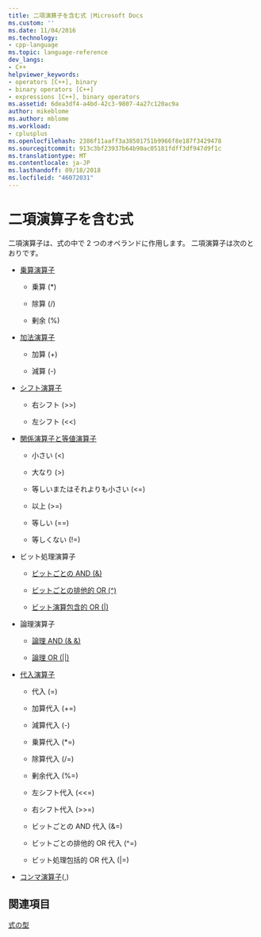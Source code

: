 ```yaml
---
title: 二項演算子を含む式 |Microsoft Docs
ms.custom: ''
ms.date: 11/04/2016
ms.technology:
- cpp-language
ms.topic: language-reference
dev_langs:
- C++
helpviewer_keywords:
- operators [C++], binary
- binary operators [C++]
- expressions [C++], binary operators
ms.assetid: 6dea3df4-a4bd-42c3-9807-4a27c120ac9a
author: mikeblome
ms.author: mblome
ms.workload:
- cplusplus
ms.openlocfilehash: 2386f11aaff3a38501751b9966f8e187f3429478
ms.sourcegitcommit: 913c3bf23937b64b90ac05181fdff3df947d9f1c
ms.translationtype: MT
ms.contentlocale: ja-JP
ms.lasthandoff: 09/18/2018
ms.locfileid: "46072031"
---
```

# <a name="expressions-with-binary-operators"></a>二項演算子を含む式

二項演算子は、式の中で 2 つのオペランドに作用します。 二項演算子は次のとおりです。

- [乗算演算子](../cpp/multiplicative-operators-and-the-modulus-operator.md)

   - 乗算 (*)

   - 除算 (/)

   - 剰余 (%)

- [加法演算子](../cpp/additive-operators-plus-and.md)

   - 加算 (+)

   - 減算 (-)

- [シフト演算子](../cpp/left-shift-and-right-shift-operators-input-and-output.md)

   - 右シフト (>>)

   - 左シフト (<<)

- [関係演算子と等値演算子](../cpp/relational-operators-equal-and-equal.md)

   - 小さい (\<)

   - 大なり (>)

   - 等しいまたはそれよりも小さい (\<=)

   - 以上 (>=)

   - 等しい (==)

   - 等しくない (!=)

- ビット処理演算子

   - [ビットごとの AND (&)](../cpp/bitwise-and-operator-amp.md)

   - [ビットごとの排他的 OR (^)](../cpp/bitwise-exclusive-or-operator-hat.md)

   - [ビット演算包含的 OR (&#124;)](../cpp/bitwise-inclusive-or-operator-pipe.md)

- 論理演算子

   - [論理 AND (& &)](../cpp/logical-and-operator-amp-amp.md)

   - [論理 OR (&#124;&#124;)](../cpp/logical-or-operator-pipe-pipe.md)

- [代入演算子](../cpp/assignment-operators.md)

   - 代入 (=)

   - 加算代入 (+=)

   - 減算代入 (-)

   - 乗算代入 (*=)

   - 除算代入 (/=)

   - 剰余代入 (%=)

   - 左シフト代入 (<\<=)

   - 右シフト代入 (>>=)

   - ビットごとの AND 代入 (&=)

   - ビットごとの排他的 OR 代入 (^=)

   - ビット処理包括的 OR 代入 (&#124;=)

- [コンマ演算子](../cpp/comma-operator.md)(,)

## <a name="see-also"></a>関連項目

[式の型](../cpp/types-of-expressions.md)